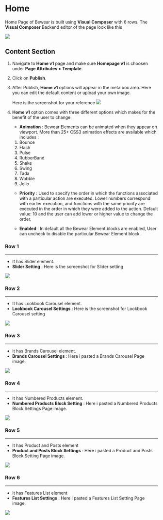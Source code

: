 # Home

Home Page of Bewear is built using **Visual Composer** with 6 rows. The **Visual Composer** Backend editor of the page look like this

![](http://transvelo.github.io/docs/bewear/images/home-v1-setting.png)

## Content Section

1. Navigate to **Home v1** page and make sure **Homepage v1** is choosen under **Page Attributes > Template**.
2. Click on **Publish**.
3. After Publish, **Home v1** options will appear in the meta box area. Here you can edit the default content or upload your own image.

    Here is the screenshot for your reference
    ![](http://transvelo.github.io/docs/bewear/images/home-v1-option.png)

4. **Home v1** option comes with three different options which makes for the benefit of the user to change.
    * **Animation** : Bewear Elements can be animated when they appear on viewport. More than 25+ CSS3 animation effects are available which includes :

    1. Bounce
    2. Flash
    3. Pulse
    4. RubberBand
    5. Shake
    6. Swing
    7. Tada
    8. Wobble
    9. Jello

    * **Priority** : Used to specify the order in which the functions associated with a particular action are executed. Lower numbers correspond with earlier execution, and functions with the same priority are executed in the order in which they were added to the action. Default value: 10 and the user can add lower or higher value to change the order.

    * **Enabled** : In default all the Bewear Element blocks are enabled, User can uncheck to disable the particular Bewear Element block.

### Row 1
---
* It has Slider element.
* **Slider Setting** : Here is the screenshot for Slider setting

![](http://transvelo.github.io/docs/bewear/images/home-v1-slider-setting.png)

### Row 2
---
* It has Lookbook Carousel element.
* **Lookbook Carousel Settings** : Here is the screenshot for Lookbook Carousel setting

![](http://transvelo.github.io/docs/bewear/images/home-v1-lookbook-carousel.png)


### Row 3
---
* It has Brands Carousel element.
* **Brands Carousel Settings** : Here i pasted a Brands Carousel Page image.

![](http://transvelo.github.io/docs/bewear/images/home-v1-brands-carousel.png)

### Row 4
---
* It has Numbered Products element.
* **Numbered Products Block Setting** : Here i pasted a Numbered Products Block Settings Page image.

![](http://transvelo.github.io/docs/bewear/images/home-v1-numbered-products.png)

### Row 5
---
* It has Product and Posts element
* **Product and Posts Block Settings** : Here i pasted a Product and Posts Block Setting Page image.

![](http://transvelo.github.io/docs/bewear/images/home-v1-product-post-setting.png)

### Row 6
---
* It has Features List element
* **Features List Settings** : Here i pasted a Features List Setting Page image.

![](http://transvelo.github.io/docs/bewear/images/home-v1-feature-list.png)



